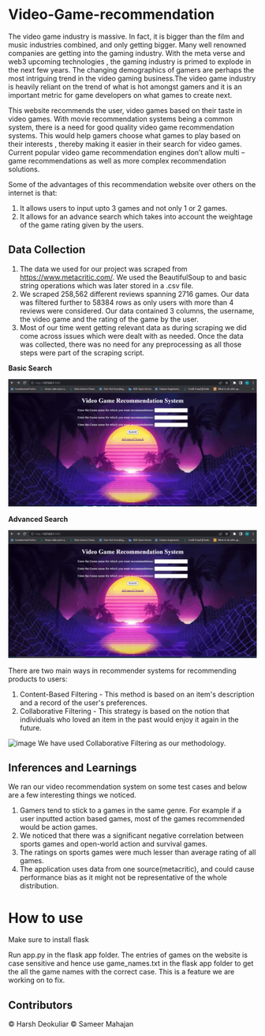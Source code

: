 # Video-Game-recommendation
The video game industry is massive. In fact, it is bigger than the film and music industries combined, and only getting bigger.
Many well renowned companies are getting into the gaming industry. With the meta verse and web3 upcoming technologies , the gaming industry is primed to explode in the next few years. The changing demographics of gamers are perhaps the most intriguing trend in the video gaming business.The video game industry is heavily reliant on the trend of what is hot amongst gamers and it is an important metric for game developers on what games to create next.

This website recommends the user, video games based on their taste in video games. With movie recommendation systems being a common system, there is a need for good quality video game recommendation systems. This would help gamers choose what games to play based on their interests , thereby making it easier in their search for video games. Current popular video game recommendation engines don’t allow multi – game recommendations as well as more complex recommendation solutions.

Some of the advantages of this recommendation website over others on the internet is that:
1. It allows users to input upto 3 games and not only 1 or 2 games.
2. It allows for an advance search which takes into account the weightage of the game rating given by the users.

## Data Collection
1. The data we used for our project was scraped from https://www.metacritic.com/. We used the BeautifulSoup to and basic string operations which was later stored in a .csv file. 
2. We scraped 258,562 different reviews spanning 2716 games. Our data was filtered further to 58384 rows as only users with more than 4 reviews were considered. Our data contained 3 columns, the username, the video game and the rating of the game by the user.
3. Most of our time went getting relevant data as during scraping we did come across issues which were dealt with as needed. Once the data was collected, there was no need for any preprocessing as all those steps were part of the scraping script. 

**Basic Search**

![](https://github.com/Deokuliar-1996/Video-Game-recommendation/blob/main/flask%20app/Basic_recommender.gif)

**Advanced Search**

![](https://github.com/Deokuliar-1996/Video-Game-recommendation/blob/main/flask%20app/Advanced_recommender.gif)



There are two main ways in recommender systems for recommending products to users:
1. Content-Based Filtering -  This method is based on an item's description and a record of the user's preferences. 
2. Collaborative Filtering - This strategy is based on the notion that individuals who loved an item in the past would enjoy it again in the future.

<img width="600" height="300" alt="image" src="https://user-images.githubusercontent.com/46833935/168930125-6fdcb088-14c8-4138-8059-8438462b8ded.png">
We have used Collaborative Filtering as our methodology.

## Inferences and Learnings
We ran our video recommendation system on some test cases and below are a few interesting things we noticed.

1. Gamers tend to stick to a games in the same genre. For example if a user inputted action based games, most of the games recommended would be action games.
2. We noticed that there was a significant negative correlation between sports games and open-world action and survival games.
3. The ratings on sports games were much lesser than average rating of all games. 
4. The application uses data from one source(metacritic), and could cause performance bias as it might not be representative of the whole distribution.

# How to use
Make sure to install flask

Run app.py in the flask app folder. The entries of games on the website is case sensitive and hence use game_names.txt in the flask app folder to get the all the game names with the correct case. This is a feature we are working on to fix.
	
## Contributors
© Harsh Deokuliar © Sameer Mahajan

